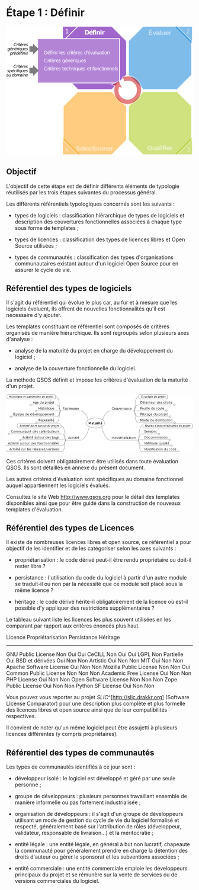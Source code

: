 # Étape 1 : Définir

![Positionnement dans le processus](Images/definir-fr.png)

## Objectif

L'objectif de cette étape est de définir différents éléments de typologie réutilisés par les trois étapes suivantes du processus général.

Les différents référentiels typologiques concernés sont les suivants :

* types de logiciels : classification hiérarchique de types de logiciels et description des couvertures fonctionnelles associées à chaque type sous forme de templates ;

* types de licences : classification des types de licences libres et Open Source utilisées ;

* types de communautés : classification des types d'organisations communautaires existant autour d'un logiciel Open Source pour en assurer le cycle de vie.

## Référentiel des types de logiciels

Il s'agit du référentiel qui évolue le plus car, au fur et à mesure que les logiciels évoluent, ils offrent de nouvelles fonctionnalités qu'il est nécessaire d'y ajouter.

Les templates constituant ce référentiel sont composés de critères organisés de manière hiérarchique. Ils sont regroupés selon plusieurs axes d'analyse :

* analyse de la maturité du projet en charge du développement du logiciel ;

* analyse de la couverture fonctionnelle du logiciel.

La méthode QSOS définit et impose les critères d'évaluation de la maturité d'un projet.

![Critères de Maturité du projet](Images/Maturite.png)

Ces critères doivent obligatoirement être utilisés dans toute évaluation QSOS. Ils sont détaillés en annexe du présent document.

Les autres critères d'évaluation sont spécifiques au domaine fonctionnel auquel appartiennent les logiciels évalués.

Consultez le site Web <http://www.qsos.org> pour le détail des templates disponibles ainsi que pour être guidé dans la construction de nouveaux templates d'évaluation.

## Référentiel des types de Licences

Il existe de nombreuses licences libres et open source, ce référentiel a pour objectif de les identifier et de les catégoriser selon les axes suivants :

* propriétarisation : le code dérivé peut-il être rendu propriétaire ou doit-il rester libre ?

* persistance : l'utilisation du code du logiciel à partir d'un autre module se traduit-il ou non par la nécessité que ce module soit placé sous la même licence ?

* héritage : le code dérivé hérite-il obligatoirement de la licence où est-il possible d'y appliquer des restrictions supplémentaires ?

Le tableau suivant liste les licences les plus souvent utilisées en les comparant par rapport aux critères énoncés plus haut.

Licence                   Propriétarisation    Persistance   Héritage
------------------------ ------------------- -------------- ----------
GNU Public License              Non              Oui         Oui
CeCILL                          Non              Oui         Oui
LGPL                            Non            Partielle     Oui
BSD et dérivées                 Oui              Non         Non
Artistic                        Oui              Non         Non
MIT                             Oui              Non         Non
Apache Software License         Oui              Non         Non
Mozilla Public License          Non              Non         Oui
Common Public License           Non              Non         Non
Academic Free License           Oui              Non         Non
PHP License                     Oui              Non         Non
Open Software License           Non              Non         Non
Zope Public License             Oui              Non         Non
Python SF License               Oui              Non         Non

Vous pouvez vous reporter au projet _SLIC_^[<http://slic.drakkr.org>] (Software LIcense Comparator) pour une description plus complète et plus formelle des licences libres et open source ainsi que de leur compatibilités respectives.

Il convient de noter qu'un même logiciel peut être assujetti à plusieurs licences différentes (y compris propriétaires).

## Référentiel des types de communautés

Les types de communautés identifiés à ce jour sont :

* développeur isolé : le logiciel est développé et géré par une seule personne ;

* groupe de développeurs : plusieurs personnes travaillant ensemble de manière informelle ou pas fortement industrialisée ;

* organisation de développeurs : il s'agit d'un groupe de développeurs utilisant un mode de gestion du cycle de vie du logiciel formalisé et respecté, généralement basé sur l'attribution de rôles (développeur, validateur, responsable de livraison...) et la méritocratie ;

* entité légale : une entité légale, en général à but non lucratif, chapeaute la communauté pour généralement prendre en charge la détention des droits d'auteur ou gérer le sponsorat et les subventions associées ;

* entité commerciale : une entité commerciale emploie les développeurs principaux du projet et se rémunère sur la vente de services ou de versions commerciales du logiciel.
